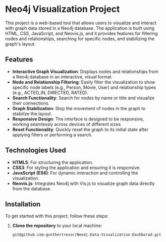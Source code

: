 # Neo4j Visualization Project

This project is a web-based tool that allows users to visualize and interact with graph data stored in a Neo4j database. The application is built using HTML, CSS, JavaScript, and Neovis.js, and it provides features for filtering nodes and relationships, searching for specific nodes, and stabilizing the graph's layout.

## Features

- **Interactive Graph Visualization**: Displays nodes and relationships from a Neo4j database in an interactive, visual format.
- **Node and Relationship Filtering**: Easily filter the visualization to show specific node labels (e.g., Person, Movie, User) and relationship types (e.g., ACTED_IN, DIRECTED, RATED).
- **Search Functionality**: Search for nodes by name or title and visualize their connections.
- **Graph Stabilization**: Stop the movement of nodes in the graph to stabilize the layout.
- **Responsive Design**: The interface is designed to be responsive, working seamlessly across devices of different sizes.
- **Reset Functionality**: Quickly reset the graph to its initial state after applying filters or performing a search.

## Technologies Used

- **HTML5**: For structuring the application.
- **CSS3**: For styling the application and ensuring it is responsive.
- **JavaScript (ES6)**: For dynamic interaction and controlling the visualization.
- **Neovis.js**: Integrates Neo4j with Vis.js to visualize graph data directly from the database.

## Installation

To get started with this project, follow these steps:

1. **Clone the repository** to your local machine:
   ```bash
   git@github.com:gunthertresor/Neo4j-Data-Visualization-Dashborad.git
  

